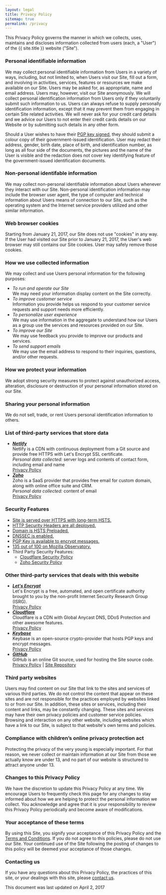 ```yaml
---
layout: legal
title: Privacy Policy
sitemap: true
permalink: /privacy
---
```

<p>This Privacy Policy governs the manner in which we collects, uses, maintains and discloses information collected from users (each, a "User") of the {{ site.title }} website ("Site").</p>

<h3>Personal identifiable information</h3>
<p>We may collect personal identifiable information from Users in a variety of ways, including, but not limited to, when Users visit our Site, fill out a form, and involving in activities, services, features or resources we make available on our Site. Users may be asked for, as appropriate, name and email address. Users may, however, visit our Site anonymously. We will collect personal identification information from Users only if they voluntarily submit such information to us. Users can always refuse to supply personally identification information, except that it may prevent them from engaging in certain Site related activities. We will never ask for your credit card details and we advice our Users to not enter their credit cards details on our Website or by submitting such details in any other form.</p> 
<p>Should a User wishes to have their <a href="{{ site.url }}/pgp" target="_blank" rel="noopener noreferrer">PGP key signed</a>, they should submit a colour copy of their government-issued identification. User may redact their address, gender, birth date, place of birth, and identification number, as long as all four side of the documents, the pictures and the name of the User is visible and the redaction does not cover key identifying feature of the government-issued identification documents.</p>

<h3>Non-personal identifable information</h3>
<p>We may collect non-personal identifiable information about Users whenever they interact with our Site. Non-personal identification information may include the browser user agent, the type of computer and technical information about Users means of connection to our Site, such as the operating system and the Internet service providers utilized and other similar information.</p>

<h3>Web browser cookies</h3>
<p>Starting from January 21, 2017, our Site does not use "cookies" in any way. If the User had visited our Site prior to January 21, 2017, the User's web browser may still contains our Site cookies. User may safely remove those cookies.</p>

<h3>How we use collected information</h3>
<p>We may collect and use Users personal information for the following purposes:</p>
<ul>
  <li>
    <i>To run and operate our Site</i><br/>
    We may need your information display content on the Site correctly.
  </li>
  <li>
    <i>To improve customer service</i><br/>
    Information you provide helps us respond to your customer service requests and support needs more efficiently.
  </li>
  <li>
    <i>To personalize user experience</i><br/>
    We may use information in the aggregate to understand how our Users as a group use the services and resources provided on our Site.
  </li>
  <li>
    <i>To improve our Site</i><br/>
    We may use feedback you provide to improve our products and services.
  </li>
  <li>
    <i>To send support emails</i><br/>
    We may use the email address to respond to their inquiries, questions, and/or other requests. 
  </li>
</ul>

<h3>How we protect your information</h3>
<p>We adopt strong security measures to protect against unauthorized access, alteration, disclosure or destruction of your personal information stored on our Site.</p>

<h3>Sharing your personal information</h3>
<p>We do not sell, trade, or rent Users personal identification information to others.</p>

<h3>List of third-party services that store data</h3>
<p><ul>
	<li>
		<strong><i><a href="https://www.netlify.com" target="_blank" rel="noopener noreferrer">Netlify</a></i></strong><br/>
		Netlify is a CDN with continuous deployment from a Git source and provide free HTTPS with Let's Encrypt SSL certificate.<br/>
		<i>Personal data collected:</i> server logs and contents of contact form, including email and name<br/>
		<a href="https://www.netlify.com/privacy" target="_blank" rel="noopener noreferrer">Privacy Policy</a>
	</li>
	<li>
        <strong><i><a href="https://www.zoho.com" target="_blank" rel="noopener noreferrer">Zoho</a></i></strong><br/>
        Zoho is a SaaS provider that provides free email for custom domain, along with online office suite and CRM.<br/> 
        <i>Personal data collected:</i> content of email<br/>
        <a href="https://www.zoho.com/privacy.html" target="_blank" rel="noopener noreferrer">Privacy Policy</a>
    </li>
</ul></p>

<h3>Security Features</h3>
<p><ul>
	<li><a href="https://www.ssllabs.com/ssltest/analyze.html?d=tanto259.name" target="_blank" rel="noopener noreferrer">Site is served over HTTPS with long-term HSTS.</a></li>
	<li><a href="https://schd.io/p15" target="_blank" rel="noopener noreferrer">HTTP Security Headers are all deployed.</a></li>
	<li><a href="https://hstspreload.org/?domain=tanto259.name" target="_blank" rel="noopener noreferrer">Domain is HSTS Preloaded.</a></li>
	<li><a href="http://dnssec-debugger.verisignlabs.com/tanto259.name" target="_blank" rel="noopener noreferrer">DNSSEC is enabled.</a></li>
	<li><a href="https://tanto259.keybase.pub/publickey.html" target="_blank" rel="noopener noreferrer">PGP Key is available to encrypt messages.</a></li>
	<li><a href="https://observatory.mozilla.org/analyze.html?host=tanto259.name" target="_blank" rel="noopener noreferrer">135 out of 100 on Mozilla Observatory.</a></li>
	<li>Third Party Security Features:<br/><ul>
		<li><a href="https://www.cloudflare.com/security-policy/" target="_blank" rel="noopener noreferrer">Cloudflare Security Policy</a></li>
		<li><a href="https://www.zoho.com/security.html" target="_blank" rel="noopener noreferrer">Zoho Security Policy</a></li>
	</ul></li>
</ul></p>

<h3>Other third-party services that deals with this website</h3>
<p><ul>
	<li>
		<strong><i><a href="https://letsencrypt.org" target="_blank" rel="noopener noreferrer">Let's Encrypt</a></i></strong><br/>
		Let's Encrypt is a free, automated, and open certificate authority brought to you by the non-profit Internet Security Research Group (ISRG).<br/>
		<a href="https://letsencrypt.org/privacy/" target="_blank" rel="noopener noreferrer">Privacy Policy</a>
	</li>
	<li>
		<strong><i><a href="https://www.cloudflare.com" target="_blank" rel="noopener noreferrer">Cloudflare</a></i></strong><br/>
		Cloudflare is a CDN with Global Anycast DNS, DDoS Protection and other awesome features.<br/> 
		<a href="https://www.cloudflare.com/security-policy/" target="_blank" rel="noopener noreferrer">Privacy Policy</a>
	</li>
	<li> 
		<strong><i><a href="https://keybase.io" target="_blank" rel="noopener noreferrer">Keybase</a></i></strong><br> 
		Keybase is an open-source crypto-provider that hosts PGP keys and encrypt messages.<br/> 
		<a href="https://keybase.io/docs/privacypolicy" target="_blank" rel="noopener noreferrer">Privacy Policy</a>
	</li>
	<li>
		<strong><i><a href="https://github.com" target="_blank" rel="noopener noreferrer">GitHub</a></i></strong><br/>
		GitHub is an online Git source, used for hosting the Site source code.<br/>
		<a href="https://github.com/site/privacy" target="_blank" rel="noopener noreferrer">Privacy Policy</a> | <a href="https://github.com/tanto259/tanto259.github.io" target="_blank" rel="noopener noreferrer">Site Repository</a>
	</li>
</ul></p>

<h3>Third party websites</h3>
<p>Users may find content on our Site that link to the sites and services of various third parties. We do not control the content that appear on these sites and are not responsible for the practices employed by websites linked to or from our Site. In addition, these sites or services, including their content and links, may be constantly changing. These sites and services may have their own privacy policies and customer service policies. Browsing and interaction on any other website, including websites which have a link to our Site, is subject to that website's own terms and policies.</p>

<h3>Compliance with children’s online privacy protection act</h3>
<p>Protecting the privacy of the very young is especially important. For that reason, we never collect or maintain information at our Site from those we actually know are under 13, and no part of our website is structured to attract anyone under 13.</p>

<h3>Changes to this Privacy Policy</h3>
<p>We have the discretion to update this Privacy Policy at any time. We encourage Users to frequently check this page for any changes to stay informed about how we are helping to protect the personal information we collect. You acknowledge and agree that it is your responsibility to review this Privacy Policy periodically and become aware of modifications.</p>

<h3>Your acceptance of these terms</h3>
<p>By using this Site, you signify your acceptance of this Privacy Policy and the <a href="{{ site.url }}/terms" target="_blank" rel="noopener noreferrer">Terms and Conditions</a>. If you do not agree to this policies, please do not use our Site. Your continued use of the Site following the posting of changes to this policy will be deemed your acceptance of those changes.</p>

<h3>Contacting us</h3>
<p>If you have any questions about this Privacy Policy, the practices of this site, or your dealings with this site, please <a href="{{ site.url }}/contact">contact us</a>.</p>

<p>This document was last updated on April 2, 2017</p>